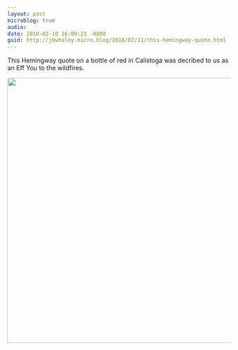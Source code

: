 ```yaml
---
layout: post
microblog: true
audio: 
date: 2018-02-10 16:09:23 -0800
guid: http://jbwhaley.micro.blog/2018/02/11/this-hemingway-quote.html
---
```

This Hemingway quote on a bottle of red in Calistoga was decribed to us as an Eff You to the wildfires.

<img src="http://www.jarrodwhaley.com/uploads/2018/f3b3636349.jpg" width="600" height="599" />
